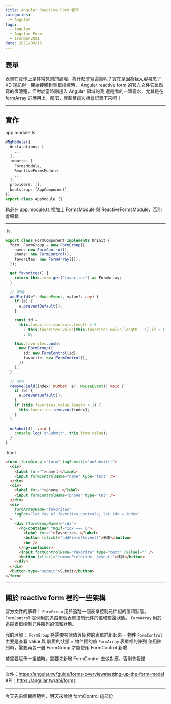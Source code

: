 ```yaml
---
title: Angular Reactive Form 表單
categories:
  - Angular
tags:
  - Angular
  - Angular Form
  - ironman2021
date: 2021/09/13
---
```


## 表單

表單在實作上是件常見的的處理，為什麼會寫這篇呢？實在是因為我太容易忘了 XD
還記得一開始接觸到表單操控時， Angular reactive form 的官方文件它雖然寫的很清楚，但對於當時剛趟入 Angular 領域的我 還是看的一頭霧水，尤其是在 formArray 的應用上，那麼，就趁著這次機會記錄下來吧！

---

## 實作

app.module.ts

```ts
@NgModule({
  declarations: [
    ...
  ],
  imports: [
    FormsModule,
    ReactiveFormsModule,
    ...
  ],
  providers: [],
  bootstrap: [AppComponent],
})
export class AppModule {}
```

務必在 app.module.ts 裡加上 FormsModule 與 ReactiveFormsModule，否則會報錯。

---

.ts

```ts
export class FormComponent implements OnInit {
  form: FormGroup = new FormGroup({
    name: new FormControl(),
    phone: new FormControl(),
    favorites: new FormArray([]),
  });

  get favorites() {
    return this.form.get('favorites') as FormArray;
  }

  // 新增
  addField(e?: MouseEvent, value?: any) {
    if (e) {
      e.preventDefault();
    }

    const id =
      this.favorites.controls.length > 0
        ? this.favorites.value[this.favorites.value.length - 1].id + 1
        : 0;

    this.favorites.push(
      new FormGroup({
        id: new FormControl(id),
        favorite: new FormControl(),
      })
    );
  }

  // 移除
  removeField(index: number, e?: MouseEvent): void {
    if (e) {
      e.preventDefault();
    }
    if (this.favorites.value.length > 1) {
      this.favorites.removeAt(index);
    }
  }

  onSubmit(): void {
    console.log('onSubmit', this.form.value);
  }
}
```

.html

```html
<form [formGroup]="form" (ngSubmit)="onSubmit()">
  <div>
    <label for="">name：</label>
    <input formControlName="name" type="text" />
  </div>
  <div>
    <label for="">phone：</label>
    <input formControlName="phone" type="tel" />
  </div>
  <div
    formArrayName="favorites"
    *ngFor="let fav of favorites.controls; let idx = index"
  >
    <div [formGroupName]="idx">
      <ng-container *ngIf="idx === 0">
        <label for="">favorites：</label>
        <button (click)="addField($event)">新增</button>
        <br />
      </ng-container>
      <input formControlName="favorite" type="text" [value]="" />
      <button (click)="removeField(idx, $event)">移除</button>
    </div>
  </div>
  <button type="submit">Submit</button>
</form>
```

---

## 關於 reactive form 裡的一些架構

官方文件的解釋：
`FormGroup` 用於追蹤一個表單控制元件組的值和狀態。
`FormControl` 實例用於追蹤單個表單控制元件的值和驗證狀態。
`FormArray` 用於追蹤表單控制元件陣列的值和狀態。

我的理解：
`FormGroup` 將需要被賦值與操控的表單群組起來 = 物件
`FormControl` 主要是查看 value 與 驗證的狀態 = 物件裡的值
`FormArray` 表單裡的陣列
使用陣列時，需要再包一層 FormGroup 才能使用 FormControl 新增

若需要賦予一組值時，需要先新增 FormControl 去做對應，否則會報錯

---

文件：https://angular.tw/guide/forms-overview#setting-up-the-form-model
API：https://angular.tw/api/forms

---

今天先來個實際範例，明天來說說 formControl 這部份
